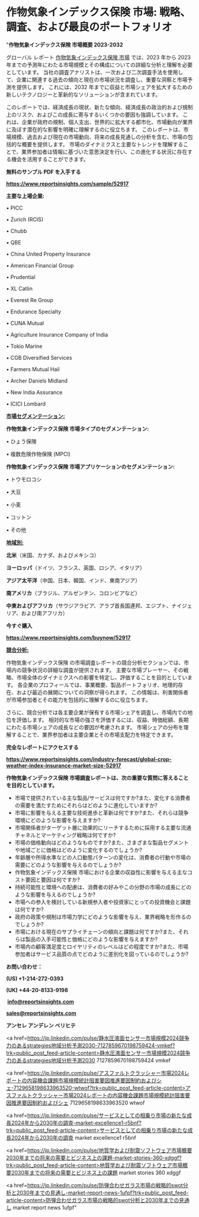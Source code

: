  # 作物気象インデックス保険 市場: 戦略、調査、および最良のポートフォリオ

"<strong>作物気象インデックス保険 市場概要 2023-2032</strong>

グローバル レポート <a href=https://www.reportsinsights.com/sample/52917>作物気象インデックス保険 市場</a> では、2023 年から 2023 年までの予測年にわたる市場規模とその構成についての詳細な分析と理解を必要としています。 当社の調査アナリストは、一次および二次調査手法を使用して、企業に関連する過去の傾向と現在の市場状況を調査し、重要な洞察と市場予測を提供します。 これには、2032 年までに収益と市場シェアを拡大​​するための新しいテクノロジーと革新的なソリューションが含まれています。

このレポートでは、経済成長の現状、新たな傾向、経済成長の政治的および規制上のリスク、およびこの成長に寄与するいくつかの要因も強調しています。 これは、企業が政府の規制、個人支出、世界的に拡大する都市化、市場動向が業界に及ぼす潜在的な影響を明確に理解するのに役立ちます。 このレポートは、市場規模、過去および現在の市場動向、将来の成長見通しの分析を含む、市場の包括的な概要を提供します。 市場のダイナミクスと主要なトレンドを理解することで、業界参加者は情報に基づいた意思決定を行い、この進化する状況に存在する機会を活用することができます。

<strong><b>無料のサンプル PDF を入手する</b></strong>

<a href=https://www.reportsinsights.com/sample/52917><strong><u>https://www.reportsinsights.com/sample/52917</u></strong></a>

<strong>主要な上場企業:</strong>

• PICC

• Zurich (RCIS)

• Chubb

• QBE

• China United Property Insurance

• American Financial Group

• Prudential

• XL Catlin

• Everest Re Group

• Endurance Specialty

• CUNA Mutual

• Agriculture Insurance Company of India

• Tokio Marine

• CGB Diversified Services

• Farmers Mutual Hail

• Archer Daniels Midland

• New India Assurance

• ICICI Lombard

<strong><u>市場セグメンテーション</u></strong><strong><u>:</u></strong>

<strong>作物気象インデックス保険 市場タイプのセグメンテーション:</strong>

• ひょう保険

• 複数危険作物保険 (MPCI)

<strong>作物気象インデックス保険 市場アプリケーションのセグメンテーション:</strong>

• トウモロコシ

• 大豆

• 小麦

• コットン

• その他

<strong><u>地域別</u></strong><strong><u>:</u></strong>

<strong>北米</strong>（米国、カナダ、およびメキシコ）

<strong>ヨーロッパ</strong>（ドイツ、フランス、英国、ロシア、イタリア）

<strong>アジア太平洋</strong>（中国、日本、韓国、インド、東南アジア）

<strong>南アメリカ</strong>（ブラジル、アルゼンチン、コロンビアなど）

<strong>中東およびアフリカ</strong>（サウジアラビア、アラブ首長国連邦、エジプト、ナイジェリア、および南アフリカ）

<strong>今すぐ購入</strong>

<a href=https://www.reportsinsights.com/buynow/52917><strong><u>https://www.reportsinsights.com/buynow/52917</u></strong></a>

<strong><u>競合分析:</u></strong>

作物気象インデックス保険 の市場調査レポートの競合分析セクションでは、市場内の競争状況の詳細な調査が提供されます。 主要な市場プレーヤー、その戦略、市場全体のダイナミクスへの影響を特定し、評価することを目的としています。 各企業のプロフィールでは、事業概要、製品ポートフォリオ、地理的存在、および最近の展開についての洞察が得られます。 この情報は、利害関係者が市場参加者とその能力を包括的に理解するのに役立ちます。

さらに、競合分析では各主要企業が保有する市場シェアを調査し、市場内での地位を評価します。 相対的な市場の強さを評価するには、収益、時価総額、長期にわたる市場シェアの成長などの要因が考慮されます。 市場シェアの分布を理解することで、業界参加者は主要企業とその市場支配力を特定できます。

<strong>完全なレポートにアクセスする</strong>

<a href=https://www.reportsinsights.com/industry-forecast/global-crop-weather-index-insurance-market-size-52917><strong><u><b>https://www.reportsinsights.com/industry-forecast/global-crop-weather-index-insurance-market-size-52917</b></u></strong></a>

<strong><b>作物気象インデックス保険 市場調査レポートは、次の重要な質問に答えることを目的としています。</b></strong>
<ul>
  <li>市場で提供されている主な製品/サービスは何ですか?また、変化する消費者の需要を満たすためにそれらはどのように進化していますか?</li>
  <li>市場に影響を与える主要な技術進歩と革新は何ですか?また、それらは競争環境にどのような影響を与えますか?</li>
  <li>市場関係者がターゲット層に効果的にリーチするために採用する主要な流通チャネルとマーケティング戦略は何ですか?</li>
  <li>市場の価格動向はどのようなものですか?また、さまざまな製品セグメントや地域ごとに価格はどのように変化するのでしょうか?</li>
  <li>年齢層や所得水準などの人口動態パターンの変化は、消費者の行動や市場の需要にどのような影響を与えるのでしょうか?</li>
  <li>作物気象インデックス保険 市場における企業の収益性に影響を与える主なコスト要因と要因は何ですか?</li>
  <li>持続可能性と環境への配慮は、消費者の好みやこの分野の市場の成長にどのような影響を与えるのでしょうか?</li>
  <li>市場への参入を検討している新規参入者や投資家にとっての投資機会と課題は何ですか?</li>
  <li>政府の政策や規制は市場力学にどのような影響を与え、業界戦略を形作るのでしょうか?</li>
  <li>市場における現在のサプライチェーンの傾向と課題は何ですか?また、それらは製品の入手可能性と価格にどのような影響を与えますか?</li>
  <li>市場内の顧客満足度とロイヤリティのレベルはどの程度ですか?また、市場参加者はサービス品質の点でどのように差別化を図っているのでしょうか?</li>
</ul>
<strong>お問い合わせ：</strong>

<strong>(US) +1-214-272-0393</strong>

<strong>(UK) +44-20-8133-9198</strong>

<strong> </strong><a href=info@reportsinsights.com><strong><u>info@reportsinsights.com</u></strong></a>

<a href=sales@reportsinsights.com><strong><u>sales@reportsinsights.com</u></strong></a>

<strong>アンセレ アンデレン ベリヒテ</strong>

<a href=https://jp.linkedin.com/pulse/静水圧液面センサー市場規模2024競争力のあるstrategies地域分析予測2030-7127859670198759424-vmkef?trk=public_post_feed-article-content>静水圧液面センサー市場規模2024競争力のあるstrategies地域分析予測2030 7127859670198759424 vmkef</a>

<a href=https://jp.linkedin.com/pulse/アスファルトクラッシャー市場2024レポートの内容機会課題市場規模統計阻害要因推進要因制約およびシェ-7129658198633963520-wtwof?trk=public_post_feed-article-content>アスファルトクラッシャー市場2024レポートの内容機会課題市場規模統計阻害要因推進要因制約およびシェ 7129658198633963520 wtwof</a>

<a href=https://jp.linkedin.com/pulse/サービスとしての相乗り市場の新たな成長2024年から2030年の調査-market-excellence1-r5bnf?trk=public_post_feed-article-content>サービスとしての相乗り市場の新たな成長2024年から2030年の調査 market excellence1 r5bnf</a>

<a href=https://jp.linkedin.com/pulse/地質学および耐震ソフトウェア市場概要2030年までの将来の需要とビジネス上の課題-market-stories-360-xdggf?trk=public_post_feed-article-content>地質学および耐震ソフトウェア市場概要2030年までの将来の需要とビジネス上の課題 market stories 360 xdggf</a>

<a href=https://jp.linkedin.com/pulse/防弾合わせガラス市場の戦略的swot分析と2030年までの見通し-market-report-news-1ufpf?trk=public_post_feed-article-content>防弾合わせガラス市場の戦略的swot分析と2030年までの見通し market report news 1ufpf</a>"
